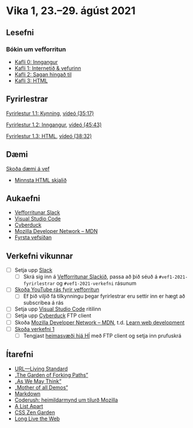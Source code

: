 # Vika 1, 23.–29. ágúst 2021

## Lesefni

### Bókin um vefforritun

* [Kafli 0: Inngangur](https://bok.vefforritun.is/00.inngangur.html)
* [Kafli 1: Internetið & vefurinn](https://bok.vefforritun.is/01.internetid.html)
* [Kafli 2: Sagan hingað til](https://bok.vefforritun.is/02.saga.html)
* [Kafli 3: HTML](https://bok.vefforritun.is/03.html.html)

## Fyrirlestrar

[Fyrirlestur 1.1: Kynning](01.1.kynning.md), [vídeó (35:17)](https://youtu.be/zfIv5b-8AvE)

[Fyrirlestur 1.2: Inngangur](01.2.inngangur.md), [vídeó (45:43)](https://youtu.be/Pf5RPyJq06U)

[Fyrirlestur 1.3: HTML](01.3.html.md), [vídeó (38:32)](https://youtu.be/8VHvlMpGEu4)

## Dæmi

[Skoða dæmi á vef](https://vefforritun.github.io/vef1-2021/vikur/01/)

* [Minnsta HTML skjalið](daemi/minnsta.html)

## Aukaefni

* [Vefforritunar Slack](https://vefforritun.slack.com/)
* [Visual Studio Code](https://code.visualstudio.com/)
* [Cyberduck](https://cyberduck.io/download/)
* [Mozilla Developer Network – MDN](https://developer.mozilla.org/)
* [Fyrsta vefsíðan](http://info.cern.ch/hypertext/WWW/TheProject.html)

## Verkefni vikunnar

* [ ] Setja upp [Slack](https://slack.com)
  * [ ] Skrá sig inn á [Vefforritunar Slackið](https://vefforritun.slack.com/), passa að þið séuð á `#vef1-2021-fyrirlestrar` og `#vef1-2021-verkefni` rásunum
* [ ] [Skoða YouTube rás fyrir vefforritun](https://www.youtube.com/channel/UCPtLVvj-XXcHWEGLuFCrGMg)
  * [ ] Ef þið viljið fá tilkynningu þegar fyrirlestrar eru settir inn er hægt að subscribea á rás
* [ ] Setja upp [Visual Studio Code](https://code.visualstudio.com/) ritilinn
* [ ] Setja upp [Cyberduck](https://cyberduck.io/download/) FTP client
* [ ] Skoða [Mozilla Developer Network – MDN](https://developer.mozilla.org/), t.d. [Learn web development](https://developer.mozilla.org/en-US/docs/Learn)
* [ ] [Skoða verkefni 1](https://github.com/vefforritun/vef1-2021-v1)
  * [ ] Tengjast [heimasvæði hjá HÍ](https://uts.hi.is/node/155) með FTP client og setja inn prufuskrá

## Ítarefni

* [URL—Living Standard](https://url.spec.whatwg.org/)
* [„The Garden of Forking Paths”](http://www.coldbacon.com/writing/borges-garden.html)
* [„As We May Think“](http://www.theatlantic.com/magazine/archive/1945/07/as-we-may-think/303881/?single_page=true)
* [„Mother of all Demos“](https://www.youtube.com/watch?v=yJDv-zdhzMY)
* [Markdown](https://daringfireball.net/projects/markdown/)
* [Coderush: heimildarmynd um tilurð Mozilla](http://www.clickmovement.org/coderush)
* [A List Apart](http://alistapart.com/)
* [CSS Zen Garden](http://www.csszengarden.com/)
* [Long Live the Web](http://www.scientificamerican.com/article.cfm?id=long-live-the-web)
